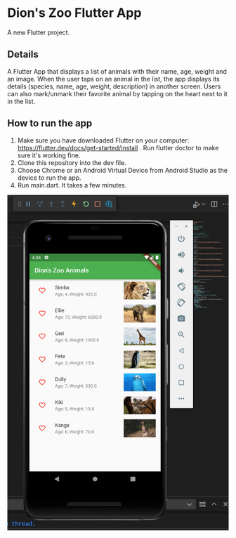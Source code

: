 # Dion's Zoo Flutter App

A new Flutter project.

## Details

A Flutter App that  displays a list of animals with their name, age, weight and an image. When the user taps on an animal in the list, the app displays its details (species, name, age, weight, description) in another screen. Users can also mark/unmark their favorite animal by tapping on the heart next to it in the list.

## How to run the app

1. Make sure you have downloaded Flutter on your computer: https://flutter.dev/docs/get-started/install . Run flutter doctor to make sure it's working fine.
2. Clone this repository into the dev file. 
3. Choose Chrome or an Android Virtual Device from Android Studio as the device to run the app.
4. Run main.dart. It takes a few minutes.

![zooappphone.png](https://github.com/KonstantinaPsarrou/Zoo-Flutter-App/blob/main/zooappphone.png)
